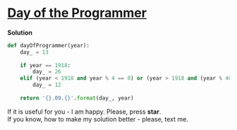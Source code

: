 # [Day of the Programmer](https://www.hackerrank.com/challenges/day-of-the-programmer/problem)

**Solution**
<br>
```python
def dayOfProgrammer(year):
    day_ = 13
    
    if year == 1918:
        day_ = 26
    elif (year < 1918 and year % 4 == 0) or (year > 1918 and (year % 400 == 0 or (year % 4 == 0 and year % 100 != 0))):
        day_ = 12
            
    return '{}.09.{}'.format(day_, year)
```

If it is useful for you - I am happy. Please, press **star**.
<br>
If you know, how to make my solution better - please, text me.
